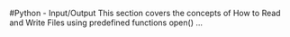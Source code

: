 #Python - Input/Output 
	This section covers the concepts of How to Read and Write Files using predefined functions open() ...
